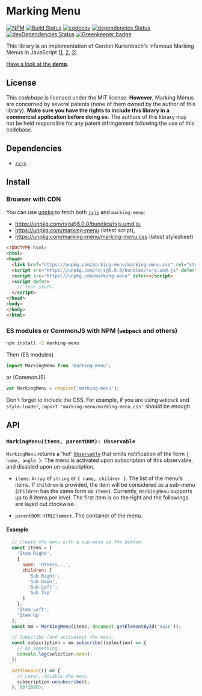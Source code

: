 # Marking Menu

[![NPM](https://img.shields.io/npm/v/marking-menu.svg)](https://www.npmjs.com/package/marking-menu)
[![Build Status](https://travis-ci.org/QuentinRoy/Marking-Menu.svg?branch=master)](https://travis-ci.org/QuentinRoy/Marking-Menu)
[![codecov](https://img.shields.io/codecov/c/github/QuentinRoy/Marking-Menu.svg)](https://codecov.io/gh/QuentinRoy/Marking-Menu)
[![dependencies Status](https://david-dm.org/QuentinRoy/Marking-Menu/status.svg)](https://david-dm.org/QuentinRoy/Marking-Menu)
[![devDependencies Status](https://david-dm.org/QuentinRoy/Marking-Menu/dev-status.svg)](https://david-dm.org/QuentinRoy/Marking-Menu?type=dev)
[![Greenkeeper badge](https://badges.greenkeeper.io/QuentinRoy/Marking-Menu.svg)](https://greenkeeper.io/)


This library is an implementation of Gordon Kurtenbach's infamous Marking Menus in JavaScript [[1](https://doi.org/10.1145/120782.120797), [2](http://doi.acm.org/10.1145/169059.169426), [3](http://doi.acm.org/10.1145/191666.191759)].

[Have a look at the **demo**](https://quentinroy.fr/misc/marking-menu).

## License

This *codebase* is licensed under the MIT license.
**However**, Marking Menus are concerned by several patents (none of them owned by the author of this library). **Make sure you have the rights to include this library in a commercial application before doing so.**
The authors of this library may not be held responsible for any patent infringement following the use of this codebase.

## Dependencies

- [`rxjs`](http://reactivex.io/rxjs/).

## Install

### Browser with CDN

You can use [unpkg](https://unpkg.com) to fetch both [`rxjs`](http://reactivex.io/rxjs/) and `marking-menu`:
- https://unpkg.com/rxjs@6.0.0/bundles/rxjs.umd.js,
- https://unpkg.com/marking-menu (latest script),
- https://unpkg.com/marking-menu/marking-menu.css (latest stylesheet)

```html
<!DOCTYPE html>
<html>
<head>
  <link href="https://unpkg.com/marking-menu/marking-menu.css" rel="stylesheet">
  <script src="https://unpkg.com/rxjs@6.0.0/bundles/rxjs.umd.js" defer></script>
  <script src="https://unpkg.com/marking-menu" defer></script>
  <script defer>
    // Your stuff.
  </script>
</head>
<body>
</body>
</html>
```

### ES modules or CommonJS with NPM (`webpack` and others)

```sh
npm install -S marking-menu
```

Then (ES modules)

```js
import MarkingMenu from 'marking-menu';
```

or (CommonJS)

```js
var MarkingMenu = require('marking-menu');
```

Don't forget to include the CSS.
For example, if you are using `webpack` and `style-loader`, `import 'marking-menu/marking-menu.css'` should be enough.

## API

### `MarkingMenu(items, parentDOM): Observable`

`MarkingMenu` returns a 'hot' [`Observable`](https://github.com/tc39/proposal-observable) that emits notification of the form `{ name, angle }`. The menu is activated upon subscription of this observable, and disabled upon un-subscription.

- `items`: `Array` of `string` or `{ name, children }`. The list of the menu's items. If `children` is provided, the item will be considered as a sub-menu (`children` has the same form as `items`). Currently, `MarkingMenu` supports up to 8 items per level. The first item is on the right and the followings are layed out clockwise.

- `parentDOM`: `HTMLElement`. The container of the menu.


#### Example

```js
  // Create the menu with a sub-menu at the bottom.
  const items = [
    'Item Right',
    {
      name: 'Others...',
      children: [
        'Sub Right',
        'Sub Down',
        'Sub Left',
        'Sub Top'
      ]
    },
    'Item Left',
    'Item Up'
  ];
  const mm = MarkingMenu(items, document.getElementById('main'));

  // Subscribe (and activates) the menu.
  const subscription = mm.subscribe((selection) => {
    // Do something.
    console.log(selection.name);
  })

  setTimeout(() => {
    // Later, disable the menu.
    subscription.unsubscribe();
  }, 60*1000);
```
